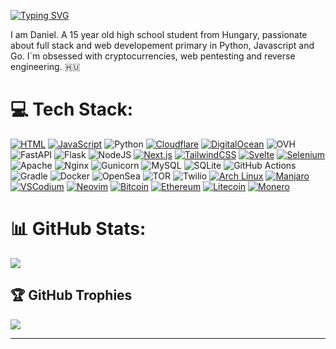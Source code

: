 [![Typing SVG](https://readme-typing-svg.demolab.com/?lines=Hi+there+👋)](https://git.io/typing-svg)
<img width="50%" height="1px" align="right" src="https://i.imgur.com/DkKayja.png">
<!-- <img width="50%" align="right" src="https://activity-graph.herokuapp.com/graph?username=BattleB0t&bg_color=000000&color=5e2b99&line=5e2b99&point=ffffff&area=true&hide_border=true"> -->
I am Daniel. A 15 year old high school student from Hungary, passionate about full stack and web developement primary in Python, Javascript and Go. I`m obsessed with cryptocurrencies, web pentesting and reverse engineering. 🇭🇺

# 💻 Tech Stack:
[![HTML](https://img.shields.io/badge/HTML-%23E34F26.svg?style=for-the-badge&logo=html5&logoColor=white)](#) [![JavaScript](https://img.shields.io/badge/JavaScript-F7DF1E?style=for-the-badge&logo=javascript&logoColor=000)](#) ![Python](https://img.shields.io/badge/python-3670A0?style=for-the-badge&logo=python&logoColor=ffdd54) [![Cloudflare](https://img.shields.io/badge/Cloudflare-F38020?style=for-the-badge&logo=Cloudflare&logoColor=white)](#) [![DigitalOcean](https://img.shields.io/badge/DigitalOcean-%230167ff.svg?style=for-the-badge&logo=digitalOcean&logoColor=white)](#) ![OVH](https://img.shields.io/badge/ovh-%23123F6D.svg?style=for-the-badge&logo=ovh&logoColor=#123F6D) ![FastAPI](https://img.shields.io/badge/FastAPI-005571?style=for-the-badge&logo=fastapi) ![Flask](https://img.shields.io/badge/flask-%23000.svg?style=for-the-badge&logo=flask&logoColor=white) ![NodeJS](https://img.shields.io/badge/node.js-6DA55F?style=for-the-badge&logo=node.js&logoColor=white) [![Next.js](https://img.shields.io/badge/Next.js-black?style=for-the-badge&logo=next.js&logoColor=white)](#) [![TailwindCSS](https://img.shields.io/badge/Tailwind%20CSS-%2338B2AC.svg?style=for-the-badge&logo=tailwind-css&logoColor=white)](#) [![Svelte](https://img.shields.io/badge/Svelte-%23f1413d.svg?style=for-the-badge&logo=svelte&logoColor=white)](#) [![Selenium](https://img.shields.io/badge/Selenium-43B02A?style=for-the-badge&logo=selenium&logoColor=fff)](#) ![Apache](https://img.shields.io/badge/apache-%23D42029.svg?style=for-the-badge&logo=apache&logoColor=white) ![Nginx](https://img.shields.io/badge/nginx-%23009639.svg?style=for-the-badge&logo=nginx&logoColor=white) ![Gunicorn](https://img.shields.io/badge/gunicorn-%298729.svg?style=for-the-badge&logo=gunicorn&logoColor=white) ![MySQL](https://img.shields.io/badge/mysql-4479A1.svg?style=for-the-badge&logo=mysql&logoColor=white) ![SQLite](https://img.shields.io/badge/sqlite-%2307405e.svg?style=for-the-badge&logo=sqlite&logoColor=white) ![GitHub Actions](https://img.shields.io/badge/github%20actions-%232671E5.svg?style=for-the-badge&logo=githubactions&logoColor=white) ![Gradle](https://img.shields.io/badge/Gradle-02303A.svg?style=for-the-badge&logo=Gradle&logoColor=white) ![Docker](https://img.shields.io/badge/docker-%230db7ed.svg?style=for-the-badge&logo=docker&logoColor=white) ![OpenSea](https://img.shields.io/badge/OpenSea-%232081E2.svg?style=for-the-badge&logo=opensea&logoColor=white) ![TOR](https://img.shields.io/badge/tor-%237E4798.svg?style=for-the-badge&logo=tor-project&logoColor=white) ![Twilio](https://img.shields.io/badge/Twilio-F22F46?style=for-the-badge&logo=Twilio&logoColor=white) [![Arch Linux](https://img.shields.io/badge/Arch%20Linux-1793D1?style=for-the-badge&logo=arch-linux&logoColor=fff)](#) [![Manjaro](https://img.shields.io/badge/Manjaro-35BF5C?style=for-the-badge&logo=manjaro&logoColor=fff)](#) [![VSCodium](https://img.shields.io/badge/VSCodium-2F80ED?style=for-the-badge&logo=vscodium&logoColor=fff)](#) [![Neovim](https://img.shields.io/badge/Neovim-57A143?style=for-the-badge&logo=neovim&logoColor=fff)](#) [![Bitcoin](https://img.shields.io/badge/Bitcoin-FF9900?style=for-the-badge&logo=bitcoin&logoColor=white)](#) [![Ethereum](https://img.shields.io/badge/Ethereum-3C3C3D?style=for-the-badge&logo=ethereum&logoColor=white)](#) [![Litecoin](https://img.shields.io/badge/Litecoin-A6A9AA?style=for-the-badge&logo=litecoin&logoColor=white)](#) [![Monero](https://img.shields.io/badge/Monero-F60?style=for-the-badge&logo=monero&logoColor=fff)](#)
# 📊 GitHub Stats:
![](https://github-readme-streak-stats.herokuapp.com/?user=penznyomtato&theme=dark&hide_border=false)<br/>

## 🏆 GitHub Trophies
![](https://github-profile-trophy.vercel.app/?username=penznyomtato&theme=radical&no-frame=false&no-bg=false&margin-w=4)

---

<!-- Proudly created with GPRM ( https://gprm.itsvg.in ) -->
